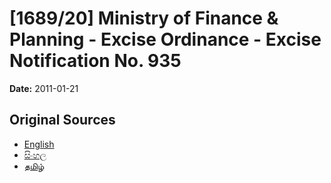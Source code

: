 # [1689/20] Ministry of Finance & Planning - Excise Ordinance - Excise Notification No. 935

**Date:** 2011-01-21

## Original Sources

- [English](https://documents.gov.lk/view/extra-gazettes/2011/1/1689-20_E.pdf)
- [සිංහල](https://documents.gov.lk/view/extra-gazettes/2011/1/1689-20_S.pdf)
- [தமிழ்](https://documents.gov.lk/view/extra-gazettes/2011/1/1689-20_T.pdf)
